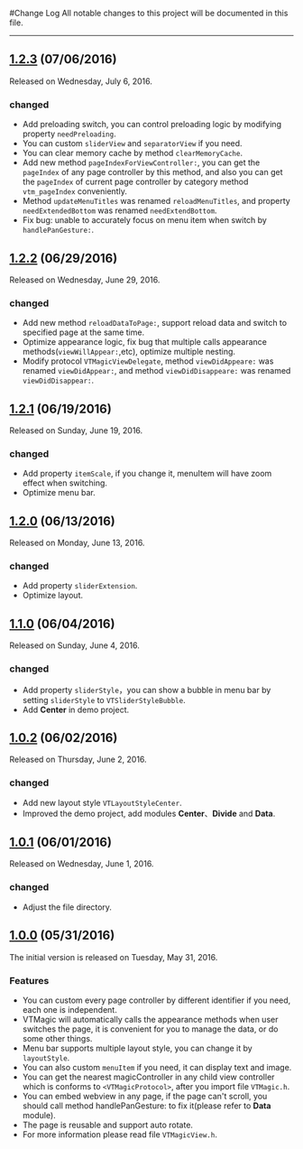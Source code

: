 #Change Log
All notable changes to this project will be documented in this file.

--- 

## [1.2.3](https://github.com/tianzhuo112/VTMagic/releases/tag/1.2.3) (07/06/2016)
Released on Wednesday, July 6, 2016.

### changed
- Add preloading switch, you can control preloading logic by modifying property `needPreloading`.
- You can custom `sliderView` and `separatorView` if you need.
- You can clear memory cache by method `clearMemoryCache`.
- Add new method `pageIndexForViewController:`, you can get the `pageIndex` of any page controller by this method, and also you can get the `pageIndex` of current page controller by category method `vtm_pageIndex` conveniently.
- Method `updateMenuTitles` was renamed `reloadMenuTitles`, and property `needExtendedBottom` was renamed `needExtendBottom`.
- Fix bug: unable to accurately focus on menu item when switch by `handlePanGesture:`.


## [1.2.2](https://github.com/tianzhuo112/VTMagic/releases/tag/1.2.2) (06/29/2016)
Released on Wednesday, June 29, 2016.

### changed
- Add new method `reloadDataToPage:`, support reload data and switch to specified page at the same time.
- Optimize appearance logic, fix bug that multiple calls appearance methods(`viewWillAppear:`,etc), optimize multiple nesting.
- Modify protocol `VTMagicViewDelegate`, method `viewDidAppeare:` was renamed `viewDidAppear:`, and method `viewDidDisappeare:` was renamed `viewDidDisappear:`.


## [1.2.1](https://github.com/tianzhuo112/VTMagic/releases/tag/1.2.1) (06/19/2016)
Released on Sunday, June 19, 2016.

### changed
- Add property `itemScale`, if you change it, menuItem will have zoom effect when switching.
- Optimize menu bar.

## [1.2.0](https://github.com/tianzhuo112/VTMagic/releases/tag/1.2.0) (06/13/2016)
Released on Monday, June 13, 2016.

### changed
- Add property `sliderExtension`.
- Optimize layout.


## [1.1.0](https://github.com/tianzhuo112/VTMagic/releases/tag/1.1.0) (06/04/2016)
Released on Sunday, June 4, 2016.

### changed
- Add property `sliderStyle`，you can show a bubble in menu bar by setting `sliderStyle` to `VTSliderStyleBubble`.
- Add **Center** in demo project.

## [1.0.2](https://github.com/tianzhuo112/VTMagic/releases/tag/1.0.2) (06/02/2016)
Released on Thursday, June 2, 2016.

### changed
- Add new layout style `VTLayoutStyleCenter`.
- Improved the demo project, add modules **Center**、**Divide** and **Data**.


## [1.0.1](https://github.com/tianzhuo112/VTMagic/releases/tag/1.0.1) (06/01/2016)
Released on Wednesday, June 1, 2016.

### changed
- Adjust the file directory.


## [1.0.0](https://github.com/tianzhuo112/VTMagic/releases/tag/1.0.0) (05/31/2016)
The initial version is released on Tuesday, May 31, 2016.

### Features
- You can custom every page controller by different identifier if you need, each one is independent.
- VTMagic will automatically calls the appearance methods when user switches the page, it is convenient for you to manage the data, or do some other things.
- Menu bar supports multiple layout style, you can change it by `layoutStyle`.
- You can also custom `menuItem` if you need, it can display text and image.
- You can get the nearest magicController in any child view controller which is conforms to `<VTMagicProtocol>`, after you import file `VTMagic.h`.
- You can embed webview in any page, if the page can't scroll, you should call method handlePanGesture: to fix it(please refer to **Data** module).
- The page is reusable and support auto rotate.
- For more information please read file `VTMagicView.h`.


